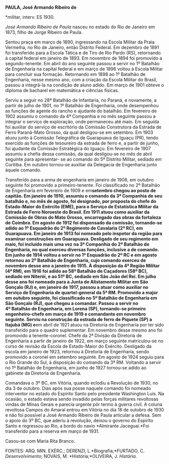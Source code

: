**PAULA, José Armando Ribeiro de**

\*militar, interv. ES 1930.

*José Armando Ribeiro de Paula* nasceu no estado do Rio de Janeiro em
1873, filho de Jorge Ribeiro de Paula.

Sentou praça em março de 1890, ingressando na Escola Militar da Praia
Vermelha, no Rio de Janeiro, então Distrito Federal. Em dezembro de 1891
foi transferido para a Escola Tática e de Tiro de Rio Pardo (RS),
retornando à capital federal em janeiro de 1893. Em novembro de 1894 foi
promovido a segundo-tenente. Em abril do ano seguinte passou a servir no
1º Batalhão de Engenharia na capital federal e em março de 1896 voltou à
Escola Militar para concluir sua formação. Retornando em 1898 ao 1º
Batalhão de Engenharia, nesse mesmo ano, com a criação da Escola Militar
do Brasil, passou a integrá-la na condição de aluno adido. Em março de
1901 obteve o diploma de bacharel em matemática e ciências físicas.

Serviu a seguir no 28º Batalhão de Infantaria, no Paraná, e novamente, a
partir de julho de 1901, no 1º Batalhão de Engenharia, onde desempenhou
as funções de agente do rancho e ajudante do batalhão. Em fevereiro de
1902 assumiu o comando da 4ª Companhia e no mês seguinte passou a
integrar o serviço de exploração, onde permaneceu até maio. Em seguida
foi auxiliar do serviço de escritório da Comissão Construtora da Estrada
de Ferro Paraná-Mato Grosso, da qual desligou-se em setembro. Em 1903
atuou junto à Comissão Telegráfica de Guarapuava do Iguaçu (PR), tendo
exercido as funções de tesoureiro da estrada de ferro e, a partir de
junho, foi ajudante da Comissão Estratégica do Iguaçu. Em fevereiro de
1907 assumiu a chefia dessa comissão, da qual desligou-se no mês de
abril seguinte para apresentar- se ao comando do 5º Distrito Militar,
sediado em Curitiba. Em outubro tornou-se auxiliar da Delegacia de
Engenharia junto àquele comando.

Transferido para a arma de engenharia em janeiro de 1908, em outubro
seguinte foi promovido a primeiro-tenente. Foi classificado no 2º
Batalhão de Engenharia em fevereiro de 1909 e em****setembro chegou ao
posto de capitão. Em janeiro de 1910, assumiu o comando da 3ª Companhia
de seu batalhão e, no mês de agosto, foi designado, por proposta do
chefe do Estado-Maior do Exército (EME), para o Serviço de Estatística
Militar da Estrada de Ferro Noroeste do Brasil. Em 1911 atuou como
auxiliar da Comissão de Obras do Mato Grosso, encarregado das obras da
fortaleza de Coimbra. Em agosto de 1912 foi dispensado da comissão,
tornando-se adido ao 1º Esquadrão do 2º Regimento de Cavalaria (2º RC),
em Guarapuava. Em janeiro de 1913 foi nomeado pelo inspetor da região
para examinar construções em Guarapuava. Desligado de seu regimento em
maio, foi incluído mais uma vez na 3ª Companhia do 2º Batalhão de
Engenharia, no qual exerceu diversas funções, inclusive a de comando. Em
junho de 1914 voltou a servir no 1º Esquadrão do 2º RC e em agosto
retornou ao 2º Batalhão de Engenharia, cujo comando exerceu de novembro
desse ano a janeiro de 1915. À disposição da 4ª Região Militar (4ª RM),
em 1916 foi adido ao 58º Batalhão de Caçadores (58º BC), sediado em
Niterói, e ao 51º BC, sediado em São João del Rei. Em julho desse ano
foi nomeado para a Junta de Alistamento Militar em São Gonçalo (RJ) e,
em janeiro de 1917, passou a atuar como auxiliar no Serviço de
Engenharia de quartel-general da 5ª RM. Promovido a major em outubro
seguinte, foi classificado no 5º Batalhão de Engenharia em São Gonçalo
(RJ), que chegou a comandar. Passou a servir no 4º Batalhão de
Engenharia, em Lorena (SP), tornando-se primeiro engenheiro-chefe em
março de 1919 e comandante em novembro seguinte. Serviu na construção da
estrada de ferro de Piquete (SP) a Itajubá (MG) e****em abril de 1921
atuou na Diretoria de Engenharia por ter sido transferido para o quadro
suplementar. Em novembro desse mesmo ano foi promovido a
tenente-coronel. Chefe da 2ª Divisão da Diretoria de Engenharia a partir
de janeiro de 1922, em março seguinte matriculou-se no curso de revisão
da Escola de Estado-Maior do Exército. Desligado da escola em janeiro de
1923, retornou à Diretoria de Engenharia, sendo promovido a coronel em
setembro seguinte. Em agosto de 1924 seguiu para o Rio Grande do Sul, à
disposição do comando da 3ª RM. Voltando a servir no 1º Batalhão de
Engenharia, em junho de 1927 tornou-se adido ao gabinete da Diretoria de
Engenharia.

Comandava o 3º BC, em Vitória, quando eclodiu a Revolução de 1930, no
dia 3 de outubro. Dias após sua posse naquele comando foi nomeado
interventor no estado do Espírito Santo pelo presidente Washington Luís.
Na ocasião, o estado estava sendo invadido pelas forças militares
revoltosas vindas de Minas Gerais e parecia urgente pôr termo à guerra
civil. A coluna revoltosa Campos do Amaral entrou em Vitória no dia 18
de outubro de 1930 e não foi possível a José Armando Ribeiro de Paula
articular a defesa. Sem o apoio do 3º BC, que aderiu à revolução, deixou
o governo do Espírito Santo e regressou ao Rio, a bordo do navio
*Almirante Jaceguai.*Foi transferido para a reserva em março de 1931.

Casou-se com Maria Rita Branco.

FONTES: ARQ. MIN. EXÉRC.; DERENZI, L.*Biografia;*FURTADO, C.
*Desenvolvimento*; NOVAIS, M. *História;*OLIVEIRA, J. *História.*

 
